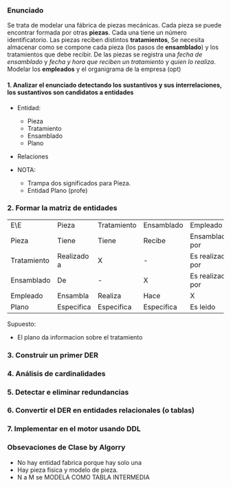 ### Enunciado

Se trata de modelar una fábrica de piezas mecánicas. 
Cada pieza se puede encontrar formada por otras **piezas**. 
Cada una tiene un número identificatorio. 
Las piezas reciben distintos **tratamientos**, Se necesita almacenar como se compone cada pieza (los pasos de **ensamblado**) y los tratamientos que debe recibir. De las piezas se registra una *fecha de ensamblado* y *fecha y hora que reciben un tratamiento* y *quien lo realiza*.
Modelar los **empleados** y el organigrama de la empresa (opt)

#### 1. Analizar el enunciado detectando los sustantivos y sus interrelaciones, los sustantivos son candidatos a entidades

- Entidad:
    - Pieza
    - Tratamiento
    - Ensamblado
    - Plano
- Relaciones


- NOTA:
    - Trampa dos significados para Pieza.
    - Entidad Plano (profe)
### 2. Formar la matriz de entidades

<TABLE>
	<TR>
		<TD>E\E</TD>
        <TD>Pieza</TD>
        <TD>Tratamiento</TD>
        <TD>Ensamblado</TD>
        <TD>Empleado</TD>
        <TD>Plano</TD>
	</TR>
	<TR>
		<TD>Pieza</TD> 
        <TD>Tiene</TD> 
        <TD>Tiene</TD>
        <TD>Recibe</TD>
        <TD>Ensamblado por</TD>
        <TD>Tiene</TD>
	</TR>
    <TR>
		<TD>Tratamiento</TD> 
        <TD>Realizado a</TD> 
        <TD>X</TD>
        <TD>-</TD>
        <TD>Es realizado por</TD>
        <TD>Esta especificado</TD>
	</TR>
    <TR>
		<TD>Ensamblado</TD> 
        <TD>De</TD> 
        <TD>-</TD>
        <TD>X</TD>
        <TD>Es realizado por</TD>
        <TD>Esta especificado</TD>
	</TR>
    <TR>
		<TD>Empleado</TD> 
        <TD>Ensambla</TD> 
        <TD>Realiza</TD>
        <TD>Hace</TD>
        <TD>X</TD>
        <TD>Lee</TD>
	</TR>
    <TR>
		<TD>Plano</TD> 
        <TD>Especifica</TD> 
        <TD>Especifica</TD> 
        <TD>Especifica</TD> 
        <TD>Es leido</TD> 
        <TD>X</TD>
	</TR>
</TABLE>

Supuesto:

- El plano da informacion sobre el tratamiento

### 3. Construir un primer DER
### 4. Análisis de cardinalidades
### 5. Detectar e eliminar redundancias
### 6. Convertir el DER en entidades relacionales (o tablas)
### 7. Implementar en el motor usando DDL


### Obsevaciones de Clase by Algorry
- No hay entidad fabrica porque hay solo una
- Hay pieza fisica y modelo de pieza.
- N a M se MODELA COMO TABLA INTERMEDIA
